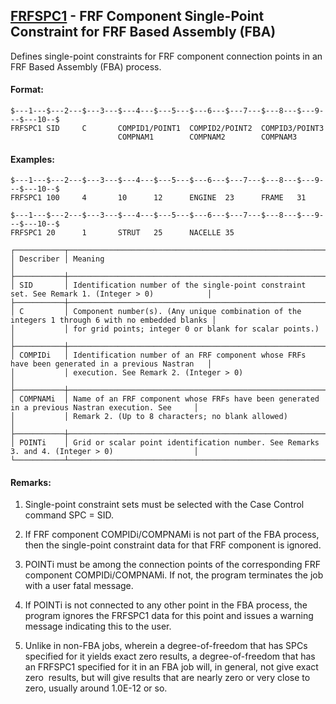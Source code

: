 ## [FRFSPC1](https://help.hexagonmi.com/bundle/MSC_Nastran_2022.4/page/Nastran_Combined_Book/qrg/bulkfgil/TOC.FRFSPC1.xhtml) - FRF Component Single-Point Constraint for FRF Based Assembly (FBA)

Defines single-point constraints for FRF component connection points in an FRF Based Assembly (FBA) process.

#### Format:

```nastran
$---1---$---2---$---3---$---4---$---5---$---6---$---7---$---8---$---9---$---10--$
FRFSPC1 SID     C       COMPID1/POINT1  COMPID2/POINT2  COMPID3/POINT3          
                        COMPNAM1        COMPNAM2        COMPNAM3                
```
#### Examples:

```nastran
$---1---$---2---$---3---$---4---$---5---$---6---$---7---$---8---$---9---$---10--$
FRFSPC1 100     4       10      12      ENGINE  23      FRAME   31              
```
```nastran
$---1---$---2---$---3---$---4---$---5---$---6---$---7---$---8---$---9---$---10--$
FRFSPC1 20      1       STRUT   25      NACELLE 35                              
```
```text
┌───────────┬──────────────────────────────────────────────────────────────────────────────────────────────────┐
│ Describer │ Meaning                                                                                          │
├───────────┼──────────────────────────────────────────────────────────────────────────────────────────────────┤
│ SID       │ Identification number of the single-point constraint set. See Remark 1. (Integer > 0)            │
├───────────┼──────────────────────────────────────────────────────────────────────────────────────────────────┤
│ C         │ Component number(s). (Any unique combination of the integers 1 through 6 with no embedded blanks │
│           │ for grid points; integer 0 or blank for scalar points.)                                          │
├───────────┼──────────────────────────────────────────────────────────────────────────────────────────────────┤
│ COMPIDi   │ Identification number of an FRF component whose FRFs have been generated in a previous Nastran   │
│           │ execution. See Remark 2. (Integer > 0)                                                           │
├───────────┼──────────────────────────────────────────────────────────────────────────────────────────────────┤
│ COMPNAMi  │ Name of an FRF component whose FRFs have been generated in a previous Nastran execution. See     │
│           │ Remark 2. (Up to 8 characters; no blank allowed)                                                 │
├───────────┼──────────────────────────────────────────────────────────────────────────────────────────────────┤
│ POINTi    │ Grid or scalar point identification number. See Remarks 3. and 4. (Integer > 0)                  │
└───────────┴──────────────────────────────────────────────────────────────────────────────────────────────────┘
```
#### Remarks:

1. Single-point constraint sets must be selected with the Case Control command SPC = SID.

2. If FRF component COMPIDi/COMPNAMi is not part of the FBA process, then the single-point constraint data for that FRF component is ignored.

3. POINTi must be among the connection points of the corresponding FRF component COMPIDi/COMPNAMi. If not, the program terminates the job with a user fatal message.

4. If POINTi is not connected to any other point in the FBA process, the program ignores the FRFSPC1 data for this point and issues a warning message indicating this to the user.

5. Unlike in non-FBA jobs, wherein a degree-of-freedom that has SPCs specified for it yields exact zero results, a degree-of-freedom that has an FRFSPC1 specified for it in an FBA job will, in general, not give exact zero  results, but will give results that are nearly zero or very close to zero, usually around 1.0E-12 or so.

